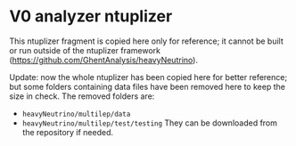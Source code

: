 # V0 analyzer ntuplizer

This ntuplizer fragment is copied here only for reference;
it cannot be built or run outside of the ntuplizer framework
(https://github.com/GhentAnalysis/heavyNeutrino).

Update: now the whole ntuplizer has been copied here for better reference;
but some folders containing data files have been removed here
to keep the size in check. The removed folders are:
- `heavyNeutrino/multilep/data`
- `heavyNeutrino/multilep/test/testing`
They can be downloaded from the repository if needed.
